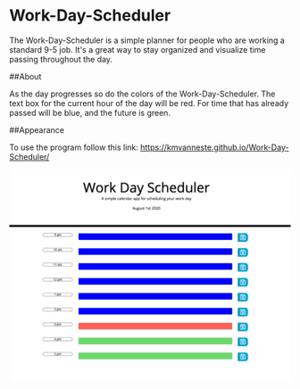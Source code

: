 # Work-Day-Scheduler

The Work-Day-Scheduler is a simple planner for people who are working a standard 9-5 job.  It's a great way to stay organized and visualize time passing throughout the day.

##About

As the day progresses so do the colors of the Work-Day-Scheduler.  The text box for the current hour of the day will be red.  For time that has already passed will be blue, and the future is green.

##Appearance

To use the program follow this link: https://kmvanneste.github.io/Work-Day-Scheduler/

![image](Program_Image.png)


